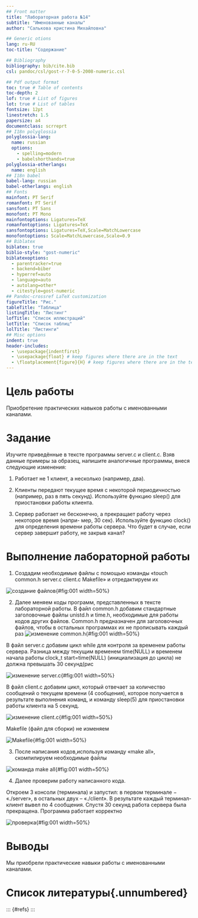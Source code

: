 ```yaml
---
## Front matter
title: "Лабораторная работа №14"
subtitle: "Именованные каналы"
author: "Салькова кристина Михайловна"

## Generic otions
lang: ru-RU
toc-title: "Содержание"

## Bibliography
bibliography: bib/cite.bib
csl: pandoc/csl/gost-r-7-0-5-2008-numeric.csl

## Pdf output format
toc: true # Table of contents
toc-depth: 2
lof: true # List of figures
lot: true # List of tables
fontsize: 12pt
linestretch: 1.5
papersize: a4
documentclass: scrreprt
## I18n polyglossia
polyglossia-lang:
  name: russian
  options:
	- spelling=modern
	- babelshorthands=true
polyglossia-otherlangs:
  name: english
## I18n babel
babel-lang: russian
babel-otherlangs: english
## Fonts
mainfont: PT Serif
romanfont: PT Serif
sansfont: PT Sans
monofont: PT Mono
mainfontoptions: Ligatures=TeX
romanfontoptions: Ligatures=TeX
sansfontoptions: Ligatures=TeX,Scale=MatchLowercase
monofontoptions: Scale=MatchLowercase,Scale=0.9
## Biblatex
biblatex: true
biblio-style: "gost-numeric"
biblatexoptions:
  - parentracker=true
  - backend=biber
  - hyperref=auto
  - language=auto
  - autolang=other*
  - citestyle=gost-numeric
## Pandoc-crossref LaTeX customization
figureTitle: "Рис."
tableTitle: "Таблица"
listingTitle: "Листинг"
lofTitle: "Список иллюстраций"
lotTitle: "Список таблиц"
lolTitle: "Листинги"
## Misc options
indent: true
header-includes:
  - \usepackage{indentfirst}
  - \usepackage{float} # keep figures where there are in the text
  - \floatplacement{figure}{H} # keep figures where there are in the text
---
```


# Цель работы

Приобретение практических навыков работы с именованными каналами.

# Задание

Изучите приведённые в тексте программы server.c и client.c. Взяв данные примеры
за образец, напишите аналогичные программы, внеся следующие изменения:

1. Работает не 1 клиент, а несколько (например, два).

2. Клиенты передают текущее время с некоторой периодичностью (например, раз в пять
секунд). Используйте функцию sleep() для приостановки работы клиента.

3. Сервер работает не бесконечно, а прекращает работу через некоторое время (напри-
мер, 30 сек). Используйте функцию clock() для определения времени работы сервера.
Что будет в случае, если сервер завершит работу, не закрыв канал?

# Выполнение лабораторной работы

1. Создадим необходимые файлы с помощью команды «touch common.h server.c client.c Makefile» и отредактируем их

![ создание файлов ](image/1.png){#fig:001 width=50%}

2. Далее меняем коды программ, представленных в тексте лабораторной работы.
В файл common.h добавим стандартные заголовочные файлы unistd.h и time.h, необходимые для работы кодов других файлов. Common.h предназначен для заголовочных файлов, чтобы в остальных программах их не прописывать каждый раз
![ изменение common.h ](image/2.png){#fig:001 width=50%}

 В файл server.c добавим цикл while для контроля за временем работы сервера. Разница между текущим временем time(NULL) и временем начала работы clock_t start=time(NULL) (инициализация до цикла) не должна превышать 30 секунд(рис

![ изменение server.c ](image/3.png){#fig:001 width=50%}

 В файл client.c добавим цикл, который отвечает за количество сообщений о текущем времени (4 сообщения), которое получается в результате выполнения команд, и команду sleep(5) для приостановки работы клиента на 5 секунд.


![ изменение client.c ](image/4.png){#fig:001 width=50%}

 Makefile (файл для сборки) не изменяем

![ Makefile ](image/5.png){#fig:001 width=50%}

3. После написания кодов,используя команду «make all», скомпилируем необходимые файлы

![ команда make all ](image/6.png){#fig:001 width=50%}

4. Далее проверим работу написанного кода.

Откроем 3 консоли (терминала) и запустил: в первом терминале − «./server», в остальных двух – «./client». В результате каждый терминал-клиент вывел по 4 сообщения. Спустя 30 секунд работа сервера была прекращена. Программа работает корректно

![ проверка ](image/7.png){#fig:001 width=50%}

# Выводы

Мы приобрели практические навыки работы с именованными каналами.

# Список литературы{.unnumbered}

::: {#refs}
:::
